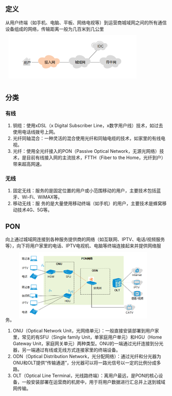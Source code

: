 ## 定义
从用户终端（如手机、电脑、平板、网络电视等）到运营商城域网之间的所有通信设备组成的网络，传输距离一般为几百米到几公里
<img src="../../Pic/Subject/Network/access-network.png" style="width:400px;padding:10px;"/>

## 分类
### 有线
1. 铜缆：使用xDSL（x Digital Subscriber Line，x数字用户线）技术，如过去使用电话线拨号上网。
2. 光纤同轴混合：一种灵活的混合使用光纤和同轴电缆的技术，如家里的有线电视。
3. 光纤：使用全光纤接入的PON（Passive Optical Network，无源光网络）技术，是目前有线接入网的主流技术，FTTH（Fiber to the Home，光纤到户）带来超高网速。
### 无线
1. 固定无线：服务的是固定位置的用户或小范围移动的用户，主要技术包括蓝牙、Wi-Fi、WiMAX等。
2. 移动无线：服 务的是大量使用移动终端（如手机）的用户，主要技术是蜂窝移动技术4G、5G等。
## PON
向上通过城域网连接到各种服务提供商的网络（如互联网、IPTV、电话/视频服务等），向下将用户家里的电话、IPTV电视机、电脑等终端连接起来并提供网络服务。
<img src="../../Pic/Subject/Network/access-pon.png" style="width:400px;padding:10px;"/>

1. ONU（Optical Network Unit，光网络单元）：一般直接安装部署到用户家里，常见的有SFU（Single family Unit，单家庭用户单元）和HGU（Home Gateway Unit，家庭网关单元）两种类型。ONU的一端通过光纤连接到分光器，另一端通过有线或无线方式连接家里的终端设备。
2. ODN（Optical Distribution Network，光分配网络）：通过光纤和分光器为ONU和OLT提供“传输通道”，分光器可以将一路光信号以一定的比例分成多路。
3. OLT（Optical Line Terminal，光线路终端）：离用户最远，是PON的核心设备，一般安装部署在运营商的机房中，用于将用户数据进行汇总并上送到城域网传输。